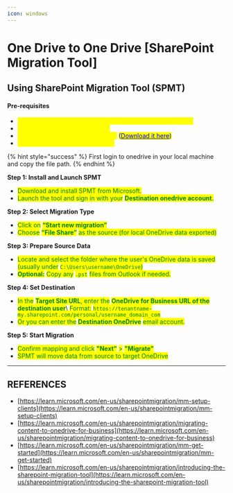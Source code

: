 ```yaml
---
icon: windows
---
```


# One Drive to One Drive \[SharePoint Migration Tool]

## Using SharePoint Migration Tool (SPMT)

#### **Pre-requisites**

* <mark style="color:yellow;">Microsoft 365 tenant access for both source and target users</mark>
* <mark style="color:yellow;">Admin or delegated permissions</mark>
* <mark style="color:yellow;">SharePoint Migration Tool installed</mark> <mark style="color:blue;">(</mark>[<mark style="color:blue;">Download it here</mark>](https://www.microsoft.com/en-us/download/details.aspx?id=54257)<mark style="color:blue;">)</mark>
* <mark style="color:yellow;">Source and target OneDrive URLs</mark>

{% hint style="success" %}
First login to onedrive in your local machine and copy the file path.
{% endhint %}

**Step 1: Install and Launch SPMT**

* <mark style="color:green;">Download and install SPMT from Microsoft.</mark>
* <mark style="color:green;">Launch the tool and sign in with your</mark> <mark style="color:green;"></mark><mark style="color:green;">**Destination onedrive account**</mark><mark style="color:green;">.</mark>

**Step 2: Select Migration Type**

* <mark style="color:green;">Click on</mark> <mark style="color:green;"></mark><mark style="color:green;">**“Start new migration”**</mark>
* <mark style="color:green;">Choose</mark> <mark style="color:green;"></mark><mark style="color:green;">**“File Share”**</mark> <mark style="color:green;"></mark><mark style="color:green;">as the source (for local OneDrive data exported)</mark>

**Step 3: Prepare Source Data**

* <mark style="color:green;">Locate and select the folder where the user's OneDrive data is saved (usually under</mark> <mark style="color:green;"></mark><mark style="color:green;">`C:\Users\username\OneDrive`</mark><mark style="color:green;">)</mark>
* <mark style="color:green;">**Optional:**</mark> <mark style="color:green;"></mark><mark style="color:green;">Copy any</mark> <mark style="color:green;"></mark><mark style="color:green;">`.pst`</mark> <mark style="color:green;"></mark><mark style="color:green;">files from Outlook if needed.</mark>

**Step 4: Set Destination**

* <mark style="color:green;">In the</mark> <mark style="color:green;"></mark><mark style="color:green;">**Target Site URL**</mark><mark style="color:green;">, enter the</mark> <mark style="color:green;"></mark><mark style="color:green;">**OneDrive for Business URL of the destination user**</mark>\ <mark style="color:green;">Format:</mark> <mark style="color:green;"></mark><mark style="color:green;">`https://tenantname-my.sharepoint.com/personal/username_domain_com`</mark>&#x20;
* <mark style="color:green;">Or you can enter the</mark> <mark style="color:green;"></mark><mark style="color:green;">**Destination OneDrive**</mark> <mark style="color:green;"></mark><mark style="color:green;">email account.</mark>

**Step 5: Start Migration**

* <mark style="color:green;">Confirm mapping and click</mark> <mark style="color:green;"></mark><mark style="color:green;">**"Next"**</mark> <mark style="color:green;"></mark><mark style="color:green;">></mark> <mark style="color:green;"></mark><mark style="color:green;">**"Migrate"**</mark>
* <mark style="color:green;">SPMT will move data from source to target OneDrive</mark>



***

## REFERENCES

* [https://learn.microsoft.com/en-us/sharepointmigration/mm-setup-clients](https://learn.microsoft.com/en-us/sharepointmigration/mm-setup-clients)
* [https://learn.microsoft.com/en-us/sharepointmigration/migrating-content-to-onedrive-for-business](https://learn.microsoft.com/en-us/sharepointmigration/migrating-content-to-onedrive-for-business)
* [https://learn.microsoft.com/en-us/sharepointmigration/mm-get-started](https://learn.microsoft.com/en-us/sharepointmigration/mm-get-started)
* [https://learn.microsoft.com/en-us/sharepointmigration/introducing-the-sharepoint-migration-tool](https://learn.microsoft.com/en-us/sharepointmigration/introducing-the-sharepoint-migration-tool)
